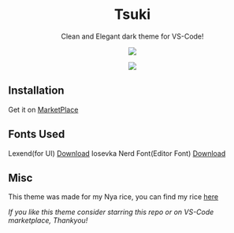 <h1 align="center">Tsuki</h1>

<p align="center">
    Clean and Elegant dark theme for VS-Code!
</p>

<p align="center">
  <img src="https://github.com/re1san/Tsuki/blob/main/.github/assets/preview0.png?raw=true">
</p>

<p align="center">
  <img src="https://github.com/re1san/Tsuki/blob/main/.github/assets/preview1.png?raw=true">
</p>

## Installation

Get it on [MarketPlace](https://marketplace.visualstudio.com/items?itemName=re1san.tsuki)

## Fonts Used

Lexend(for UI) [Download](https://fonts.google.com/specimen/Lexend)
Iosevka Nerd Font(Editor Font) [Download](https://www.nerdfonts.com/font-downloads)

## Misc

This theme was made for my Nya rice, you can find my rice [here](https://github.com/re1san/Kde-Dots)

*If you like this theme consider starring this repo or on VS-Code marketplace, Thankyou!*
